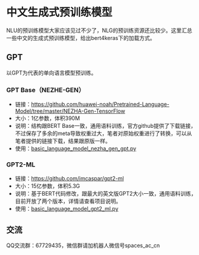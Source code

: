 # 中文生成式预训练模型

NLU的预训练模型大家应该见过不少了，NLG的预训练资源还比较少。这里汇总一些中文的生成式预训练模型，给出bert4keras下的加载方式。

## GPT

以GPT为代表的单向语言模型预训练。

### GPT Base（NEZHE-GEN）

- 链接：https://github.com/huawei-noah/Pretrained-Language-Model/tree/master/NEZHA-Gen-TensorFlow
- 大小：1亿参数，体积390M
- 说明：结构跟BERT Base一致，通用语料训练，官方github提供了下载链接，不过保存了多余的meta导致权重过大，笔者对原始权重进行了转换，可以从笔者提供的链接下载，结果跟原版一样。
- 使用：[basic_language_model_nezha_gen_gpt.py](https://github.com/bojone/bert4keras/blob/master/examples/basic_language_model_nezha_gen_gpt.py)

### GPT2-ML

- 链接：https://github.com/imcaspar/gpt2-ml
- 大小：15亿参数，体积5.3G
- 说明：基于BERT代码修改，跟最大的英文版GPT2大小一致，通用语料训练，目前开放了两个版本，详情请查看项目说明。
- 使用：[basic_language_model_gpt2_ml.py](https://github.com/bojone/bert4keras/blob/master/examples/basic_language_model_gpt2_ml.py)

## 交流

QQ交流群：67729435，微信群请加机器人微信号spaces_ac_cn
